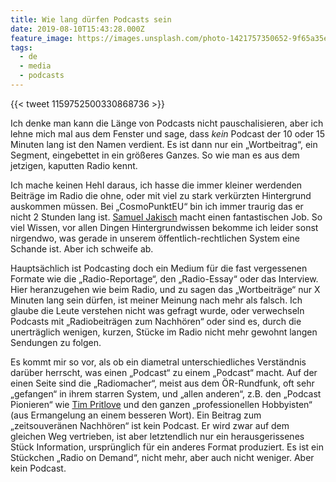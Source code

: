 ```yaml
---
title: Wie lang dürfen Podcasts sein
date: 2019-08-10T15:43:28.000Z
feature_image: https://images.unsplash.com/photo-1421757350652-9f65a35effc7?ixlib=rb-1.2.1&q=80&fm=jpg&crop=entropy&cs=tinysrgb&w=1080&fit=max&ixid=eyJhcHBfaWQiOjExNzczfQ
tags:
  - de
  - media
  - podcasts
---
```


{{< tweet 1159752500330868736 >}}

‪Ich denke man kann die Länge von Podcasts nicht pauschalisieren, aber ich lehne mich mal aus dem Fenster und sage, dass _kein_ Podcast der 10 oder 15 Minuten lang ist den Namen verdient. Es ist dann nur ein „Wortbeitrag“, ein Segment, eingebettet in ein größeres Ganzes. So wie man es aus dem jetzigen, kaputten Radio kennt.

Ich mache keinen Hehl daraus, ich hasse die immer kleiner werdenden Beiträge im Radio die ohne, oder mit viel zu stark verkürzten Hintergrund auskommen müssen. Bei „CosmoPunktEU“ bin ich immer traurig das er nicht 2 Stunden lang ist. [Samuel Jakisch](https://twitter.com/samuel_ja) macht einen fantastischen Job. So viel Wissen, vor allen Dingen Hintergrundwissen bekomme ich leider sonst nirgendwo, was gerade in unserem öffentlich-rechtlichen System eine Schande ist. Aber ich schweife ab.

Hauptsächlich ist Podcasting doch ein Medium für die fast vergessenen Formate wie die „Radio-Reportage“, den „Radio-Essay“ oder das Interview. Hier heranzugehen wie beim Radio, und zu sagen das „Wortbeiträge“ nur X Minuten lang sein dürfen, ist meiner Meinung nach mehr als falsch. Ich glaube die Leute verstehen nicht was gefragt wurde, oder verwechseln Podcasts mit „Radiobeiträgen zum Nachhören“ oder sind es, durch die unerträglich wenigen, kurzen, Stücke im Radio nicht mehr gewohnt langen Sendungen zu folgen.

Es kommt mir so vor, als ob ein diametral unterschiedliches Verständnis darüber herrscht, was einen „Podcast“ zu einem „Podcast“ macht. Auf der einen Seite sind die „Radiomacher“, meist aus dem ÖR-Rundfunk, oft sehr „gefangen“ in ihrem starren System, und „allen anderen“, z.B. den „Podcast Pionieren“ wie [Tim Pritlove](https://twitter.com/timpritlove) und den ganzen „professionellen Hobbyisten“ (aus Ermangelung an einem besseren Wort). Ein Beitrag zum „zeitsouveränen Nachhören“ ist kein Podcast. Er wird zwar auf dem gleichen Weg vertrieben, ist aber letztendlich nur ein herausgerissenes Stück Information, ursprünglich für ein anderes Format produziert. Es ist ein Stückchen „Radio on Demand“, nicht mehr, aber auch nicht weniger. Aber kein Podcast.
